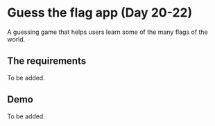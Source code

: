 # Guess the flag app (Day 20-22)

A guessing game that helps users learn some of the many flags of the world.

## The requirements

To be added.

## Demo

To be added.
